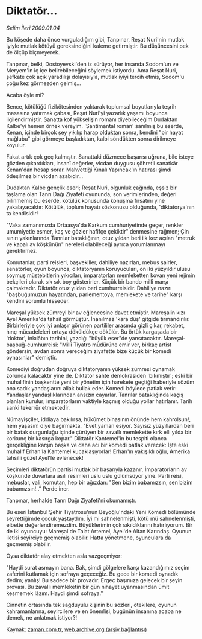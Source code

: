 # Diktatör...

*Selim İleri 2009.01.04*

<tr><td class="metin" colspan="2" style="padding-top: 20px; padding-left: 5px; padding-right: 10px;">Bu köşede daha önce vurguladığım gibi, Tanpınar, Reşat Nuri'nin mutlak iyiyle mutlak kötüyü gereksindiğini kaleme getirmiştir. Bu düşüncesini pek de ölçüp biçmeyerek.</td></tr><tr><td class="metin" colspan="2" style="padding-top: 20px; padding-left: 5px; padding-right: 10px;"><p>Tanpınar, belki, Dostoyevski'den iz sürüyor, her insanda Sodom'un ve Meryem'in iç içe belirebileceğini söylemek istiyordu. Ama Reşat Nuri, şefkate çok açık yaradılışı dolayısıyla, mutlak iyiyi tercih etmiş, Sodom'u çoğu kez görmezden gelmiş...
<p>Acaba öyle mi?
<p>Bence, kötülüğü fizikötesinden yalıtarak toplumsal boyutlarıyla teşrih masasına yatırmak çabası, Reşat Nuri'yi yazarlık yaşamı boyunca ilgilendirmiştir. Sanatta kof yükselişin romanı diyebileceğim Dudaktan Kalbe'yi hemen örnek vereyim. 'Santimantal roman' sanılmış bu eserde, Kenan, içinde birçok şey yıkılıp harap olduktan sonra, kendini "bir hayat mağlubu" gibi görmeye başladıktan, kalbi söndükten sonra dirilmeye koyulur. 
<p>Fakat artık çok geç kalmıştır. Sanattaki düzmece başarısı uğruna, bile isteye gözden çıkardıkları, insanî değerler, vicdan duygusu şöhretli sanatkâr Kenan'dan hesap sorar. Mahvettiği Kınalı Yapıncak'ın hatırası şimdi ödeşilmez bir vicdan azabıdır...
<p>Dudaktan Kalbe gençlik eseri; Reşat Nuri, olgunluk çağında, eşsiz bir taşlama olan Tanrı Dağı Ziyafeti oyununda, son verimlerinden, değeri bilinmemiş bu eserde, kötülük konusunda konuşma fırsatını yine yakalayacaktır: Kötülük, toplum hayatı sözkonusu olduğunda, 'diktatorya'nın ta kendisidir!
<p>"Vaka zamanımızda Ortaasya'da Karkum cumhuriyetinde geçer, renkler umumiyetle esmer, kaş ve gözler hafifçe çekiktir" denmesine rağmen; Çin sınırı yakınlarında Tanrılar bataklığının, otuz yıldan beri ilk kez açılan "metruk ve kapalı av köşkünün" nereleri olabileceği ayrıca yorumlanmayı gerektirmez.
<p>Komutanlar, parti reisleri, başvekiller, dahiliye nazırları, mebus şairler, senatörler, oyun boyunca, diktatoryanın koruyucuları, on iki yüzyıldır ulusu soymuş müstebitlerin yıkıcıları, imparatorları memleketten kovan yeni rejimin bekçileri olarak sık sık boy gösterirler. Küçük bir bando millî marşı çalmaktadır. Diktatör otuz yıldan beri cumhurreisidir. Dahiliye nazırı "başbuğumuzun hayatından, parlementoya, memlekete ve tarihe" karşı kendini sorumlu hisseder.
<p>Mareşal yüksek zümreyi bir av eğlencesine davet etmiştir. Mareşalin kızı Ayel Amerika'da tahsil görmüştür. İnanılmaz 'kara düş' gitgide tırmandırılır. Birbirleriyle çok iyi anlaşır görünen partililer arasında gizli çıkar, rekabet, hınç mücadeleleri ortaya döküldükçe dökülür. Bu örtük kargaşada bir 'doktor', inkılâbın tarihini, yazdığı "büyük eser"de yansıtacaktır. Mareşal-başbuğ-cumhurreisi: "Millî Tiyatro müdürüne emir ver, birkaç artist göndersin, avdan sonra vereceğim ziyafette bize küçük bir komedi oynasınlar" demiştir.
<p>Komediyi doğrudan doğruya diktatoryanın yüksek zümresi oynamak zorunda kalacaktır yine de. Diktatör sahte demokrasiden 'bıkmıştır'; eski bir muhalifinin başkentte yeni bir yönetim için harekete geçtiği haberiyle sözüm ona sadık yandaşlarını allak bullak eder. Komedi böylece patlak verir: Yandaşlar yandaşlıklarından ansızın cayarlar. Tanrılar bataklığında kaçış planları kurulur; imparatorların vaktiyle kaçmış olduğu yollar hatırlanır. Tarih sanki tekerrür etmektedir.
<p>Nümayişçiler, iddiaya bakılırsa, hükûmet binasının önünde hem kahrolsun!, hem yaşasın! diye bağırmakta. "Evet yaman esiyor. Sayısız yüzyıllardan beri bir batak durgunluğu içinde çürüyen bir zavallı memlekette kırk elli yılda bir korkunç bir kasırga kopar." Diktatör Kantemel'in bu tespiti olanca gerçekliğine karşın başka ve daha acı bir komedi patlak verecek: İşte eski muhalif Erhan'la Kantemel kucaklaşıyorlar! Erhan'ın yakışıklı oğlu, Amerika tahsilli güzel Ayel'le evlenecek!
<p>Seçimleri diktatörün partisi mutlak bir başarıyla kazanır. İmparatorların av köşkünde duvarlara asılı resimleri uslu uslu gülümsüyor yine. Parti reisi, mebuslar, vali, komutan, hep bir ağızdan: "Sen bizim babamızsın, sen bizim babamızsın!.." Perde iner.
<p>Tanpınar, herhalde Tanrı Dağı Ziyafeti'ni okumamıştı.
<p>Bu eseri İstanbul Şehir Tiyatrosu'nun Beyoğlu'ndaki Yeni Komedi bölümünde seyrettiğimde çocuk yaştaydım. İyi mi sahnelenmişti, kötü mü sahnelenmişti, elbette değerlendiremezdim. Büyüklerimin çok sıkıldıklarını hatırlıyorum. Bir de iki oyuncuyu: Mareşal'de Talat Artemel, Ayel'de Altan Karındaş. Oyunun iletisi seyirciye geçmemiş olabilir. Hatta yönetmene, oyunculara da geçmemiş olabilir.
<p>Oysa diktatör alay etmekten asla vazgeçmiyor:
<p>"Haydi surat asmayın bana. Bak, şimdi gölgelere karşı kazandığımız seçim zaferini kutlamak için sofraya geçeceğiz. Bu gece bir komedi oynadık dedim; yanlış! Bu sadece bir provadır. Ergeç başımıza gelecek bir şeyin provası. Bu zavallı memleketin bir gün nihayet uyanmasından ümit kesmemek lâzım. Haydi şimdi sofraya."
<p>Cinnetin ortasında tek sağduyulu kişinin bu sözleri, ötekilere, oyunun kahramanlarına, seyircilere ve en önemlisi, bugünün insanına acaba ne demek, ne anlatmak istiyor?!<br/></p></p></p></p></p></p></p></p></p></p></p></p></p></p></p></p></td></tr>

Kaynak: [zaman.com.tr](http://zaman.com.tr/yazar.do?yazino=791468), [web.archive.org (arşiv bağlantısı)](http://web.archive.org/web/20090114032321/http://zaman.com.tr:80/yazar.do?yazino=791468)
